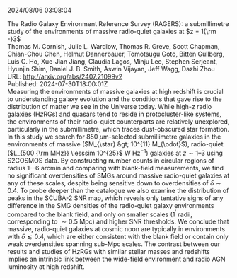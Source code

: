2024/08/06 03:08:04  

The Radio Galaxy Environment Reference Survey (RAGERS): a submillimetre
  study of the environments of massive radio-quiet galaxies at $z = 1{\rm -}3$  
Thomas M. Cornish, Julie L. Wardlow, Thomas R. Greve, Scott Chapman, Chian-Chou Chen, Helmut Dannerbauer, Tomotsugu Goto, Bitten Gullberg, Luis C. Ho, Xue-Jian Jiang, Claudia Lagos, Minju Lee, Stephen Serjeant, Hyunjin Shim, Daniel J. B. Smith, Aswin Vijayan, Jeff Wagg, Dazhi Zhou  
URL: http://arxiv.org/abs/2407.21099v2  
Published: 2024-07-30T18:00:01Z  
  Measuring the environments of massive galaxies at high redshift is crucial to understanding galaxy evolution and the conditions that gave rise to the distribution of matter we see in the Universe today. While high-$z$ radio galaxies (H$z$RGs) and quasars tend to reside in protocluster-like systems, the environments of their radio-quiet counterparts are relatively unexplored, particularly in the submillimetre, which traces dust-obscured star formation. In this study we search for 850 $\mu$m-selected submillimetre galaxies in the environments of massive ($M_{\star} &gt; 10^{11} M_{\odot}$), radio-quiet ($L_{500 {\rm MHz}} \lesssim 10^{25}$ W Hz$^{-1}$) galaxies at $z \sim 1\text{--}3$ using S2COSMOS data. By constructing number counts in circular regions of radius 1--6 arcmin and comparing with blank-field measurements, we find no significant overdensities of SMGs around massive radio-quiet galaxies at any of these scales, despite being sensitive down to overdensities of $\delta \sim 0.4$. To probe deeper than the catalogue we also examine the distribution of peaks in the SCUBA-2 SNR map, which reveals only tentative signs of any difference in the SMG densities of the radio-quiet galaxy environments compared to the blank field, and only on smaller scales (1$^{\prime}$ radii, corresponding to $\sim0.5$ Mpc) and higher SNR thresholds. We conclude that massive, radio-quiet galaxies at cosmic noon are typically in environments with $\delta\lesssim0.4$, which are either consistent with the blank field or contain only weak overdensities spanning sub-Mpc scales. The contrast between our results and studies of H$z$RGs with similar stellar masses and redshifts implies an intrinsic link between the wide-field environment and radio AGN luminosity at high redshift.   

